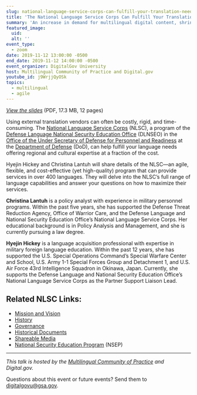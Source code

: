 ```yaml
---
slug: national-language-service-corps-can-fulfill-your-translation-needs
title: 'The National Language Service Corps Can Fulfill Your Translation Needs'
summary: 'An increase in demand for multilingual digital content, shrinking budgets, and rising translation costs have impacted federal agencies trying to offer information and services in languages other than English&#46; Learn how the National Service Language Corps &#40;NLSC&#41; can help&#46;'
featured_image: 
  uid: 
  alt: ''
event_type: 
  - zoom
date: 2019-11-12 13:00:00 -0500
end_date: 2019-11-12 14:00:00 -0500
event_organizer: DigitalGov University
host: Multilingual Community of Practice and Digital.gov
youtube_id: j9WrjjQyOSk
topics:
  - multilingual
  - agile
---
```


_[View the slides](https://digital.gov/pdf/NLSC-DigitalGov-Language-Community-Capability.pdf)_ (PDF, 17.3 MB, 12 pages)

Using external translation vendors can often be costly, rigid, and time-consuming. The [National Language Service Corps](https://www.nlscorps.org) (NLSC), a program of the [Defense Language National Security Education Office](https://dlnseo.org/) (DLNSEO) in the [Office of the Under Secretary of Defense for Personnel and Readiness](https://prhome.defense.gov/) at the [Department of Defense](https://www.defense.gov) (DoD), can help fulfill your language needs offering regional and cultural expertise at a fraction of the cost.

Hyejin Hickey and Christina Lantuh will share details of the NLSC—an agile, flexible, and cost-effective (yet high-quality) program that can provide services in over 400 languages. They will delve into the NLSC’s full range of language capabilities and answer your questions on how to maximize their services.

**Christina Lantuh** is a policy analyst with experience in military personnel programs. Within the past five years, she has supported the Defense Threat Reduction Agency, Office of Warrior Care, and the Defense Language and National Security Education Office’s National Language Service Corps. Her educational background is in Policy Analysis and Management, and she is currently pursuing a law degree.

**Hyejin Hickey** is a language acquisition professional with expertise in military foreign language education. Within the past 12 years, she has supported the U.S. Special Operations Command’s Special Warfare Center and School, U.S. Army 1-1 Special Forces Group and Detachment 1, and U.S. Air Force 43rd Intelligence Squadron in Okinawa, Japan. Currently, she supports the Defense Language and National Security Education Office’s National Language Service Corps as the Partner Support Liaison Lead. 

## Related NLSC Links: 

- [Mission and Vision](https://www.nlscorps.org/about.html) 
- [History](https://www.nlscorps.org/about.html#History) 
- [Governance](https://www.nlscorps.org/about.html#Governance) 
- [Historical Documents](https://www.nlscorps.org/about.html#HD) 
- [Shareable Media](https://www.nlscorps.org/about.html#Media) 
- [National Security Education Program](https://www.nsep.gov) (NSEP)

---

*This talk is hosted by the [Multilingual Community of Practice](https://digital.gov/communities/multilingual/) and Digital.gov.* 


Questions about this event or future events? Send them to [digitalgovu@gsa.gov](mailto:digitalgovu@gsa.gov). 

